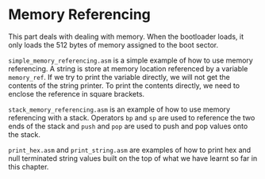 # Memory Referencing

This part deals with dealing with memory. When the bootloader loads, it only loads the 512 bytes of memory assigned to the boot sector. 

`simple_memory_referencing.asm` is a simple example of how to use memory referencing. A string is store at memory location referenced by a variable `memory_ref`. If we try to print the variable directly, we will not get the contents of the string printer. To print the contents directly, we need to enclose the reference in square brackets.

`stack_memory_referencing.asm` is an example of how to use memory referencing with a stack. Operators `bp` and `sp` are used to reference the two ends of the stack and `push` and `pop` are used to push and pop values onto the stack.

`print_hex.asm` and `print_string.asm` are examples of how to print hex and null terminated string values built on the top of what we have learnt so far in this chapter. 
